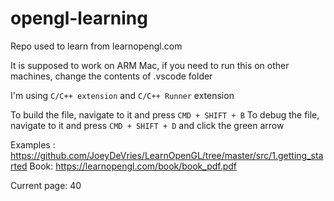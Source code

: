 # opengl-learning

Repo used to learn from learnopengl.com

It is supposed to work on ARM Mac, if you need to run this on other machines,
change the contents of .vscode folder

I'm using `C/C++ extension` and `C/C++ Runner` extension

To build the file, navigate to it and press `CMD + SHIFT + B`
To debug the file, navigate to it and press `CMD + SHIFT + D` and click the green arrow

Examples : https://github.com/JoeyDeVries/LearnOpenGL/tree/master/src/1.getting_started
Book: https://learnopengl.com/book/book_pdf.pdf

Current page: 40
